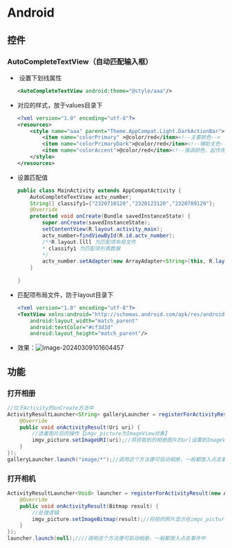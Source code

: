 # Android

## 控件

### AutoCompleteTextView（自动匹配输入框）

- ​	设置下划线属性

  ```xml
  <AutoCompleteTextView android:theme="@style/aaa"/>
  ```

- 对应的样式，放于values目录下

  ```xml
  <?xml version="1.0" encoding="utf-8"?>
  <resources>
      <style name="aaa" parent="Theme.AppCompat.Light.DarkActionBar">
          <item name="colorPrimary" >@color/red</item><!--主要颜色-->
          <item name="colorPrimaryDark">@color/red</item><!--辅助主色-->
          <item name="colorAccent">@color/red</item><!--强调颜色，起作用的是这个-->
      </style>
  </resources>
  ```

- 设置匹配值

  ```Java
  public class MainActivity extends AppCompatActivity {
      AutoCompleteTextView actv_number;
      String[] classify1={"2320710120","2320123120","2320789120"};
      @Override
      protected void onCreate(Bundle savedInstanceState) {
          super.onCreate(savedInstanceState);
          setContentView(R.layout.activity_main);
          actv_number=findViewById(R.id.actv_number);
          /**R.layout.llll 为匹配项布局文件
          * classify1 为匹配项列表数据
          */
          actv_number.setAdapter(new ArrayAdapter<String>(this, R.layout.llll,classify1));   
      }
      
  }
  ```

- 匹配项布局文件，防于layout目录下

  ```xml
  <?xml version="1.0" encoding="utf-8"?>
  <TextView xmlns:android="http://schemas.android.com/apk/res/android"
      android:layout_width="match_parent"
      android:textColor="#cf3d3d"
      android:layout_height="match_parent"/>
  ```

- 效果：![image-20240309101604457](E:\GitHubWorkArea\study\AndroidStudio_Study\android_2024_03_09.assets\image-20240309101604457.png)

## 功能

### 打开相册

```Java
//位于Activity的onCreate方法中
ActivityResultLauncher<String> galleryLauncher = registerForActivityResult(new ActivityResultContracts.GetContent(), new ActivityResultCallback<Uri>() {
    @Override
    public void onActivityResult(Uri uri) {
        //选着图片后的操作【imgv_picture为ImageView对象】
        imgv_picture.setImageURI(uri);//蒋获取到的相册图片的url设置到ImageView对象中去
    }
});
galleryLauncher.launch("image/*");//调用这个方法便可启动相册，一般都放入点击事件中
```

### 打开相机

```Java
ActivityResultLauncher<Void> launcher = registerForActivityResult(new ActivityResultContracts.TakePicturePreview(), new ActivityResultCallback<Bitmap>() {
    @Override
    public void onActivityResult(Bitmap result) {
        //处理逻辑
        imgv_picture.setImageBitmap(result);//将拍的照片显示在imgv_picture中
    }
});
launcher.launch(null);////调用这个方法便可启动相册，一般都放入点击事件中
```

